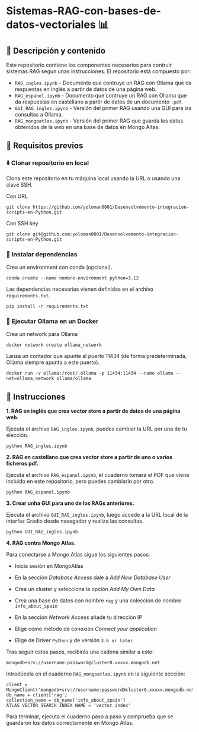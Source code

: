 # Sistemas-RAG-con-bases-de-datos-vectoriales 📊

## :book: Descripción y contenido

Este repositorio contiene los componentes necesarios para contruir sistemas RAG segun unas instrucciones. El repositorio está compuesto por:

- `RAG_ingles.ipynb` - Documento que contruye un RAG con Ollama que da respuestas en inglés a partir de datos de una página web.
- `RAG_espanol.ipynb` - Documento que contruye un RAG con Ollama que da respuestas en castellano a partir de datos de un documento `.pdf`.
- `GUI_RAG_ingles.ipynb` - Versión del primer RAG usando una GUI para las consultas a Ollama.
- `RAG_mongoatlas.ipynb` - Versión del primer RAG que guarda los datos obtenidos de la web en una base de datos en Mongo Altas.
  
## :wrench: Requisitos previos

### :arrow_down: Clonar repositorio en local

Clona este repositorio en tu máquina local usando la URL o usando una clave SSH.

Con URL

~~~
git clone https://github.com/yoloman0001/Desenvolvemento-integracion-scripts-en-Python.git
~~~

Con SSH key

~~~
git clone git@github.com:yoloman0001/Desenvolvemento-integracion-scripts-en-Python.git
~~~

### :link: Instalar dependencias

Crea un environment con conda (opcional).

~~~
conda create --name nombre-environment python=3.12
~~~

Las dependencias necesarias vienen definidas en el archivo `requirements.txt`.
~~~
pip install -r requirements.txt
~~~

### :llama: Ejecutar Ollama en un Docker

Crea un network para Ollama

~~~
docker network create ollama_network
~~~

Lanza un contedor que apunte al puerto 11434 (de forma predeterminada, Ollama siempre apunta a este puerto).

~~~
docker run -v ollama:/root/.ollama -p 11434:11434 --name ollama --net=ollama_network ollama/ollama
~~~

## :bookmark_tabs: Instrucciones

**1. RAG en inglés que crea vector store a partir de datos de una página web.**

Ejecuta el archivo `RAG_ingles.ipynb`, puedes cambiar la URL por una de tu elección.

~~~
python RAG_ingles.ipynb
~~~

**2. RAG en castellano que crea vector store a partir de uno o varios ficheros pdf.**

Ejecuta el archivo `RAG_espanol.ipynb`, el cuaderno tomará el PDF que viene incluido en este repositorio, pero puedes cambiarlo por otro.

~~~
python RAG_espanol.ipynb
~~~

**3. Crear unha GUI para uno de los RAGs anteriores.**

Ejecuta el archivo `GUI_RAG_ingles.ipynb`, luego accede a la URL local de la interfaz Gradio desde navegador y realiza las consultas.

~~~
python GUI_RAG_ingles.ipynb
~~~

**4. RAG contra Mongo Atlas.**

Para conectarse a Mongo Atlas sigue los siguientes pasos: 

- Inicia sesión en MongoAtlas

- En la sección _Database Access_ dale a _Add New Database User_

- Crea un cluster y selecciona la opción _Add My Own Data_

- Crea una base de datos con nombre `rag` y una coleccion de nombre `info_about_spain`

- En la sección _Network Access_ añade tu dirección IP

- Elige como método de conexión _Connect your application_

- Elige de Driver `Python` y de versión `3.6 or later`

Tras seguir estos pasos, recibirás una cadena similar a esto:

`mongodb+srv://username:password@cluster0.xxxxx.mongodb.net`

Introdúcela en el cuaderno `RAG_mongoatlas.ipynb` en la siguiente sección:

~~~
client = MongoClient('mongodb+srv://username:password@cluster0.xxxxx.mongodb.net')
db_name = client['rag']
collection_name = db_name['info_about_spain']
ATLAS_VECTOR_SEARCH_INDEX_NAME = 'vector_index'
~~~

Para terminar, ejecuta el cuaderno paso a paso y comprueba que se guardaron los datos correctamente en Mongo Atlas.